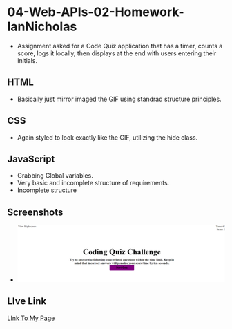 # 04-Web-APIs-02-Homework-IanNicholas

* Assignment asked for a Code Quiz application that has a timer, counts a score, logs it locally, then displays at the end with users entering their initials. 

## HTML

* Basically just mirror imaged the GIF using standrad structure principles.

## CSS

* Again styled to look exactly like the GIF, utilizing the hide class.

## JavaScript

* Grabbing Global variables.
* Very basic and incomplete structure of requirements.
* Incomplete structure

## Screenshots

* ![Initial page load.](./Assets/onload.PNG)

## LIve Link 

[LInk To My Page](04-Web-APIs-02-Homework-IanNicholas/)
